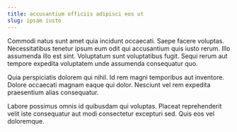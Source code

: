```yaml
---
title: accusantium officiis adipisci eos ut
slug: ipsam iusto
---
```


Commodi natus sunt amet quia incidunt occaecati. Saepe facere voluptas. Necessitatibus tenetur ipsum eum odit qui accusantium quis iusto rerum. Illo assumenda illo est sint. Voluptatum sunt voluptatibus fugit. Sequi rerum aut tempore expedita voluptatem unde assumenda consequatur quo.

Quia perspiciatis dolorem qui nihil. Id rem magni temporibus aut inventore. Dolore occaecati magnam eaque qui dolor. Nesciunt vel rem expedita praesentium alias consequatur.

Labore possimus omnis id quibusdam qui voluptas. Placeat reprehenderit velit iste consequatur aut modi consectetur excepturi sed. Quis eos vel doloremque.
